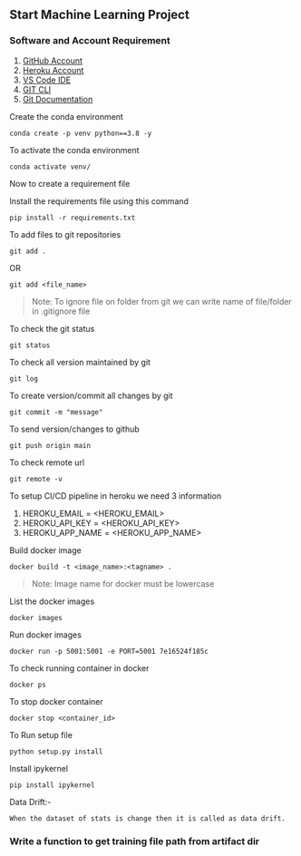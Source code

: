 ## Start Machine Learning Project

### Software and Account Requirement

1. [GitHub Account](https://github.com)
2. [Heroku Account](https://dashboard.heroku.com/login)
3. [VS Code IDE](https://code.visualstudio.com/download)
4. [GIT CLI](https://git-scm.com/downloads)
5. [Git Documentation](https://git-scm.com/docs/gittutorial)

Create the conda environment
```
conda create -p venv python==3.8 -y
```

To activate the conda environment
```
conda activate venv/
```

Now to create a requirement file

Install the requirements file using this command
```
pip install -r requirements.txt
```

To add files to git repositories
```
git add .
```

OR
```
git add <file_name>
```

> Note: To ignore file on folder from git we can write name of file/folder in .gitignore file

To check the git status
```
git status
```

To check all version maintained by git
```
git log
```

To create version/commit all changes by git
```
git commit -m "message"
```

To send version/changes to github
```
git push origin main
```

To check remote url
```
git remote -v
```
To setup CI/CD pipeline in heroku we need 3 information

1. HEROKU_EMAIL = <HEROKU_EMAIL>
2. HEROKU_API_KEY = <HEROKU_API_KEY>
3. HEROKU_APP_NAME = <HEROKU_APP_NAME>

Build docker image
```
docker build -t <image_name>:<tagname> .
```
> Note: Image name for docker must be lowercase

List the docker images
```
docker images
```

Run docker images
```
docker run -p 5001:5001 -e PORT=5001 7e16524f185c
```

To check running container in docker
```
docker ps
```

To stop docker container
```
docker stop <container_id>
```

To Run setup file 
```
python setup.py install
```

Install ipykernel
```
pip install ipykernel
```

Data Drift:-
```
When the dataset of stats is change then it is called as data drift.
```

### Write a function to get training file path from artifact dir